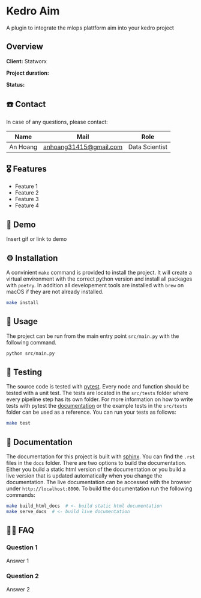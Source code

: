 # Kedro Aim

A plugin to integrate the mlops plattform aim into your kedro project

## Overview

**Client:** Statworx

**Project duration:**

**Status:**

## ☎️ Contact

In case of any questions, please contact:

| Name     | Mail                   | Role           |
| -------- | ---------------------- | -------------- |
| An Hoang | anhoang31415@gmail.com | Data Scientist |

## 🎖 Features

* Feature 1
* Feature 2
* Feature 3
* Feature 4

## 🚀 Demo

Insert gif or link to demo

## ⚙️ Installation

A convinient `make` command is provided to install the project.
It will create a virtual environment with the correct python version and install all packages with `poetry`.
In addition all developement tools are installed with `brew` on macOS if they are not already installed.

```bash
make install
```

## 🚧 Usage

The project can be run from the main entry point `src/main.py` with the following command.

```bash
python src/main.py
```

## 🧪 Testing

The source code is tested with [pytest](https://docs.pytest.org/en/stable/).
Every node and function should be tested with a unit test.
The tests are located in the `src/tests` folder where every pipeline step has its own folder.
For more information on how to write tests with pytest the [documentation](https://docs.pytest.org/en/stable/) or the example tests in the `src/tests` folder can be used as a reference.
You can run your tests as follows:

```bash
make test
```

## 📝 Documentation

The documentation for this project is built with [sphinx](https://www.sphinx-doc.org/en/master/).
You can find the `.rst` files in the `docs` folder.
There are two options to build the documentation.
Either you build a static html version of the documentation or you build a live version that is updated automatically when you change the documentation.
The live documentation can be accessed with the browser under `http://localhost:8000`.
To build the documentation run the following commands:

```bash
make build_html_docs  # <- build static html documentation
make serve_docs  # <- build live documentation
```

## 🕵️‍♀️ FAQ

### Question 1

Answer 1

### Question 2

Answer 2
